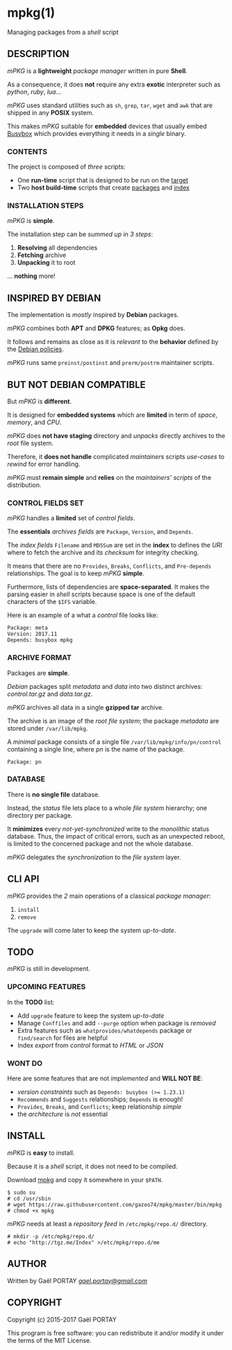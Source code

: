 # mpkg(1)

Managing packages from a *shell* script

## DESCRIPTION

*mPKG* is a **lightweight** *package manager* written in pure **Shell**.

As a consequence, it does **not** require any extra **exotic** interpreter such
as *python*, *ruby*, *lua*...

*mPKG* uses standard utilities such as `sh`, `grep`, `tar`, `wget` and `awk`
that are shipped in any **POSIX** system.

This makes *mPKG* suitable for **embedded** devices that usually embed [Busybox]
which provides everything it needs in a *single* binary.

### CONTENTS

The project is composed of *three* scripts:

* One **run-time** script that is designed to be run on the [target]
* Two **host build-time** scripts that create [packages] and [index]

### INSTALLATION STEPS

*mPKG* is **simple**.

The installation step can be *summed up* in *3 steps*:

1. **Resolving** all dependencies
1. **Fetching** archive
1. **Unpacking** it to root

... **nothing** more!

## INSPIRED BY DEBIAN

The implementation is *mostly* inspired by **Debian** packages.

*mPKG* combines both **APT** and **DPKG** features; as **Opkg** does.

It follows and remains as close as it is *relevant* to the **behavior** defined
by the [Debian policies].

*mPKG* runs same `preinst/postinst` and `prerm/postrm` maintainer scripts.

## BUT NOT DEBIAN COMPATIBLE

But *mPKG* is **different**.

It is designed for **embedded systems** which are **limited** in term of
*space*, *memory*, and *CPU*.

*mPKG* does **not have staging** directory and *unpacks* directly archives to
the *root* file system.

Therefore, it **does not handle** complicated *maintainers* scripts *use-cases*
to *rewind* for error handling.

*mPKG* must **remain simple** and **relies** on the *maintainers' scripts* of
the distribution.

### CONTROL FIELDS SET

*mPKG* handles a **limited** set of *control fields*.

The **essentials** *archives fields* are `Package`, `Version`, and `Depends`.

The *index fields* `Filename` and `MD5Sum` are set in the **index** to defines
the *URI* where to fetch the archive and its *checksum* for integrity checking.

It means that there are no `Provides`, `Breaks`, `Conflicts`, and `Pre-depends`
relationships. The goal is to keep *mPKG* **simple**.

Furthermore, lists of dependencies are **space-separated**. It makes the parsing
easier in *shell* scripts because space is one of the default characters of the
`$IFS` variable.

Here is an example of a what a *control* file looks like:

	Package: meta
	Version: 2017.11
	Depends: busybox mpkg

### ARCHIVE FORMAT

Packages are **simple**.

*Debian* packages split *metadata* and *data* into two distinct archives:
*control.tar.gz* and *data.tar.gz*.

*mPKG* archives all data in a single **gzipped tar** archive.

The archive is an image of the *root file system*; the package *metadata* are
stored under `/var/lib/mpkg`.

A *minimal* package consists of a single file `/var/lib/mpkg/info/pn/control`
containing a single line, where *pn* is the name of the package.

	Package: pn

### DATABASE

There is **no single file** database.

Instead, the *status* file lets place to a whole *file system* hierarchy; one
directory per package.

It **minimizes** every *not-yet-synchronized* write to the *monolithic* status
database. Thus, the impact of critical errors, such as an unexpected reboot, is
limited to the concerned package and not the whole database.

*mPKG* delegates the *synchronization* to the *file system* layer.

## CLI API

*mPKG* provides the *2* main operations of a classical *package manager*:

1. `install`
1. `remove`

The `upgrade` will come later to keep the system *up-to-date*.

## TODO

*mPKG* is still in development.

### UPCOMING FEATURES

In the **TODO** list:

* Add `upgrade` feature to keep the system *up-to-date*
* Manage `Conffiles` and add `--purge` option when package is *removed*
* Extra features such as `whatprovides/whatdepends` package or `find/search`
for files are helpful
* Index *export* from *control* format to *HTML* or *JSON*

### WONT DO

Here are some features that are not *implemented* and **WILL NOT BE**:

* *version constraints* such as `Depends: busybox (>= 1.23.1)`
* `Recommends` and `Suggests` relationships; `Depends` is enough!
* `Provides`, `Breaks`, and `Conflicts`; keep relationship *simple*
* the *architecture* is *not* essential

## INSTALL

*mPKG* is **easy** to install.

Because it is a *shell* script, it does not need to be compiled.

Download [mpkg] and copy it somewhere in your `$PATH`.

	$ sudo su
	# cd /usr/sbin
	# wget https://raw.githubusercontent.com/gazoo74/mpkg/master/bin/mpkg
	# chmod +x mpkg

*mPKG* needs at least a *repository feed* in `/etc/mpkg/repo.d/` directory.

	# mkdir -p /etc/mpkg/repo.d/
	# echo "http://tgz.me/Index" >/etc/mpkg/repo.d/me

## AUTHOR

Written by Gaël PORTAY *gael.portay@gmail.com*

## COPYRIGHT

Copyright (c) 2015-2017 Gaël PORTAY

This program is free software: you can redistribute it and/or modify it under
the terms of the MIT License.

[Busybox]: https://busybox.net/
[target]: bin/mpkg
[packages]: bin/mpkg-build
[index]: bin/mpkg-make-index
[Debian policies]: https://www.debian.org/doc/debian-policy/index.html
[mpkg]: bin/mpkg
